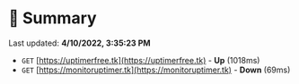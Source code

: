 # 📖 Summary
Last updated: **4/10/2022, 3:35:23 PM**

- `GET` [https://uptimerfree.tk](https://uptimerfree.tk) - **Up** (1018ms)
- `GET` [https://monitoruptimer.tk](https://monitoruptimer.tk) - **Down** (69ms)
